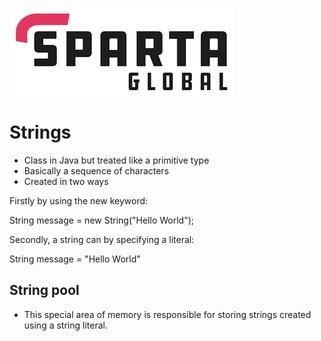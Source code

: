 ![Sparta](/Assets/Git_Hub/SPARTALOGO.png)
# Strings

- Class in Java but treated like a primitive type
- Basically a sequence of characters
- Created in two ways

Firstly by using the new keyword:

String message = new String("Hello World");

Secondly, a string can by specifying a literal:

String message = "Hello World"

## String pool
- This special area of memory is responsible for storing strings created using a string literal.
